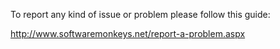 To report any kind of issue or problem please follow this guide:

http://www.softwaremonkeys.net/report-a-problem.aspx